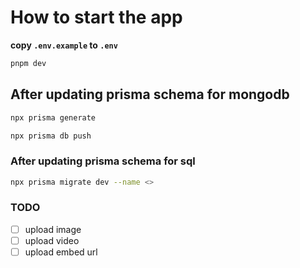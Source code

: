 # How to start the app

**copy `.env.example` to `.env`**

```bash
pnpm dev

```

## After updating prisma schema for mongodb

```sh
npx prisma generate
```

```sh
npx prisma db push
```

### After updating prisma schema for sql

```sh
npx prisma migrate dev --name <>
```


### TODO

- [ ] upload image
- [ ] upload video
- [ ] upload embed url
